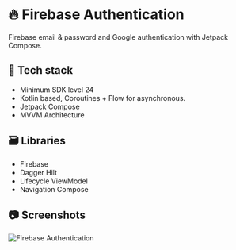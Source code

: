 # 🔥 Firebase Authentication
Firebase email & password and Google authentication with Jetpack Compose.

## 🧰 Tech stack
- Minimum SDK level 24
- Kotlin based, Coroutines + Flow for asynchronous.
- Jetpack Compose
- MVVM Architecture

## 🗃️ Libraries
- Firebase
- Dagger Hilt
- Lifecycle ViewModel
- Navigation Compose

## 📷 Screenshots
![Firebase Authentication](https://lh3.googleusercontent.com/pw/AP1GczNs4w9KPcQFV9jQXKTropfuXlKWwlVf-8nK-TqaQ3CZN3H6ROQhgFTuB5vtJYMdy3G2VbrHA9FBtK9ZqV0QoigVJwF10HQvfHVZZuwQAQx3ZsUMn4uGLt4ol94cKHp9tlBwAixnXr2uM3wVMsj7xgwV=w420-h839-s-no-gm?authuser=0)
